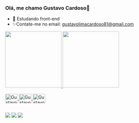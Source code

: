 ### Olá, me chamo Gustavo Cardoso👋

- 💜 Estudando front-end
- ✨Contate-me no email: gustavolimacardoso81@gmail.com
<div>
  <a href="https://github.com/Gustavocardoso0800">
  <img height="180em" src="https://github-readme-stats.vercel.app/api?username=Gustavocardoso0800&show_icons=true&theme=radical&include_all_commits=true&count_private=true"/>
  <img height="180em" src="https://github-readme-stats.vercel.app/api/top-langs/?username=Gustavocardoso0800&layout=compact&langs_count=7&theme=radical"/>
</div>
<div style="display: inline_block"><br>
  <img align="center" alt="Gustavo-Html" height="30" width="40" src="https://cdn.jsdelivr.net/gh/devicons/devicon/icons/html5/html5-original.svg">
  <img align="center" alt="Gustavo-Css" height="30" width="40" src="https://cdn.jsdelivr.net/gh/devicons/devicon/icons/css3/css3-original.svg">
  <img align="center" alt="Gustavo-Css" height="30" width="40" src="https://cdn.jsdelivr.net/gh/devicons/devicon/icons/javascript/javascript-original.svg">
</div>
  
  ##
  
<div>
  <a href="https://instagram.com/gustavo_card0so" target="_blank"><img src="https://img.shields.io/badge/-Instagram-%23E4405F?style=for-the-badge&logo=instagram&logoColor=white" target="_blank"></a>
  <a href = "mailto:gustavolimacardoso81@gmail.com"><img src="https://img.shields.io/badge/-Gmail-%23333?style=for-the-badge&logo=gmail&logoColor=white" target="_blank"></a>
  <a href="https://www.linkedin.com/in/gustavo-cardoso-131023202" target="_blank"><img src="https://img.shields.io/badge/-LinkedIn-%230077B5?style=for-the-badge&logo=linkedin&logoColor=white" target="_blank"></a>    
</div>
  
 
